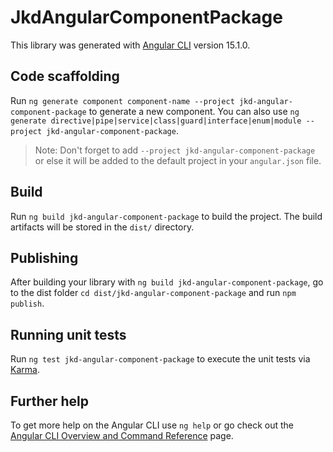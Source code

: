 # JkdAngularComponentPackage

This library was generated with [Angular CLI](https://github.com/angular/angular-cli) version 15.1.0.

## Code scaffolding

Run `ng generate component component-name --project jkd-angular-component-package` to generate a new component. You can also use `ng generate directive|pipe|service|class|guard|interface|enum|module --project jkd-angular-component-package`.
> Note: Don't forget to add `--project jkd-angular-component-package` or else it will be added to the default project in your `angular.json` file. 

## Build

Run `ng build jkd-angular-component-package` to build the project. The build artifacts will be stored in the `dist/` directory.

## Publishing

After building your library with `ng build jkd-angular-component-package`, go to the dist folder `cd dist/jkd-angular-component-package` and run `npm publish`.

## Running unit tests

Run `ng test jkd-angular-component-package` to execute the unit tests via [Karma](https://karma-runner.github.io).

## Further help

To get more help on the Angular CLI use `ng help` or go check out the [Angular CLI Overview and Command Reference](https://angular.io/cli) page.

